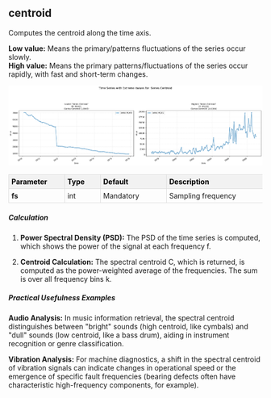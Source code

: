 ## **centroid**

Computes the centroid along the time axis.

**Low value:** Means the primary/patterns fluctuations of the series occur slowly.  
**High value:** Means the primary patterns/fluctuations of the series occur rapidly, with fast and short-term changes.


    
![png](centroid_output_5_0.png)
    



<style type="text/css">
#T_bc82e th {
  background-color: #f2f2f2;
  color: black;
  font-weight: bold;
  text-align: left;
  border: 1px solid #ddd;
  padding: 5px;
}
#T_bc82e_row0_col0 {
  text-align: left;
  vertical-align: top;
  border: 1px solid #ddd;
  padding: 5px;
  min-width: 100px;
  font-weight: bold;
}
#T_bc82e_row0_col1 {
  text-align: left;
  vertical-align: top;
  border: 1px solid #ddd;
  padding: 5px;
  min-width: 60px;
}
#T_bc82e_row0_col2 {
  text-align: left;
  vertical-align: top;
  border: 1px solid #ddd;
  padding: 5px;
  min-width: 120px;
  white-space: normal;
  word-wrap: break-word;
}
#T_bc82e_row0_col3 {
  text-align: left;
  vertical-align: top;
  border: 1px solid #ddd;
  padding: 5px;
  min-width: 300px;
  max-width: 450px;
  white-space: normal;
  word-wrap: break-word;
}
</style>
<table id="T_bc82e">
  <thead>
    <tr>
      <th id="T_bc82e_level0_col0" class="col_heading level0 col0" >Parameter</th>
      <th id="T_bc82e_level0_col1" class="col_heading level0 col1" >Type</th>
      <th id="T_bc82e_level0_col2" class="col_heading level0 col2" >Default</th>
      <th id="T_bc82e_level0_col3" class="col_heading level0 col3" >Description</th>
    </tr>
  </thead>
  <tbody>
    <tr>
      <td id="T_bc82e_row0_col0" class="data row0 col0" >fs</td>
      <td id="T_bc82e_row0_col1" class="data row0 col1" >int</td>
      <td id="T_bc82e_row0_col2" class="data row0 col2" >Mandatory</td>
      <td id="T_bc82e_row0_col3" class="data row0 col3" >Sampling frequency</td>
    </tr>
  </tbody>
</table>



##### **Calculation**

1.	**Power Spectral Density (PSD):** The PSD of the time series is computed, which shows the power of the signal at each frequency f.
 
2.	**Centroid Calculation:** The spectral centroid C, which is returned, is computed as the power-weighted average of the frequencies. The sum is over all frequency bins k.

##### **Practical Usefulness Examples**

**Audio Analysis:** In music information retrieval, the spectral centroid distinguishes between "bright" sounds (high centroid, like cymbals) and "dull" sounds (low centroid, like a bass drum), aiding in instrument recognition or genre classification.

**Vibration Analysis:** For machine diagnostics, a shift in the spectral centroid of vibration signals can indicate changes in operational speed or the emergence of specific fault frequencies (bearing defects often have characteristic high-frequency components, for example).
